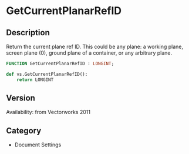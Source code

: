 # GetCurrentPlanarRefID

## Description
Return the current plane ref ID. This could be any plane: a working plane, screen plane (0), ground plane of a container, or any arbitrary plane.

```pascal
FUNCTION GetCurrentPlanarRefID : LONGINT;
```

```python
def vs.GetCurrentPlanarRefID():
    return LONGINT
```

## Version
Availability: from Vectorworks 2011

## Category
* Document Settings

